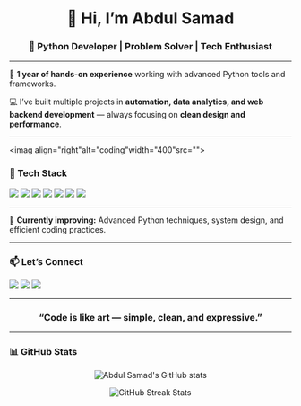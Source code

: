<h1 align="center">👋 Hi, I’m Abdul Samad</h1>

<h3 align="center">🧠 Python Developer | Problem Solver | Tech Enthusiast</h3>

---

🚀 **1 year of hands-on experience** working with advanced Python tools and frameworks.

💻 I’ve built multiple projects in **automation, data analytics, and web backend development** — always focusing on **clean design and performance**.

---
<imag align="right"alt="coding"width="400"src="">
### 🧩 Tech Stack
<p align="left">
  <img src="https://img.shields.io/badge/Python-3776AB?style=for-the-badge&logo=python&logoColor=white"/>
  <img src="https://img.shields.io/badge/Flask-000000?style=for-the-badge&logo=flask&logoColor=white"/>
  <img src="https://img.shields.io/badge/Pandas-150458?style=for-the-badge&logo=pandas&logoColor=white"/>
  <img src="https://img.shields.io/badge/NumPy-013243?style=for-the-badge&logo=numpy&logoColor=white"/>
  <img src="https://img.shields.io/badge/Git-F05032?style=for-the-badge&logo=git&logoColor=white"/>
  <img src="https://img.shields.io/badge/REST_API-009688?style=for-the-badge&logo=fastapi&logoColor=white"/>
  <img src="https://img.shields.io/badge/SQLite-003B57?style=for-the-badge&logo=sqlite&logoColor=white"/>
</p>

---

🌱 **Currently improving:** Advanced Python techniques, system design, and efficient coding practices.

---

### 📫 Let’s Connect
<p align="left">
  <a href="mailto:your.email@example.com"><img src="https://img.shields.io/badge/Email-D14836?style=for-the-badge&logo=gmail&logoColor=white"/></a>
  <a href="https://linkedin.com/in/your-linkedin-username"><img src="https://img.shields.io/badge/LinkedIn-0077B5?style=for-the-badge&logo=linkedin&logoColor=white"/></a>
  <a href="https://your-portfolio-link.com"><img src="https://img.shields.io/badge/Portfolio-000000?style=for-the-badge&logo=vercel&logoColor=white"/></a>
</p>

---

<h3 align="center">“Code is like art — simple, clean, and expressive.”</h3>

---

### 📊 GitHub Stats
<p align="center">
  <img src="https://github-readme-stats.vercel.app/api?username=AbdulSamad&show_icons=true&theme=tokyonight" alt="Abdul Samad's GitHub stats"/>
</p>

<p align="center">
  <img src="https://github-readme-streak-stats.herokuapp.com/?user=AbdulSamad&theme=tokyonight" alt="GitHub Streak Stats"/>
</p>
